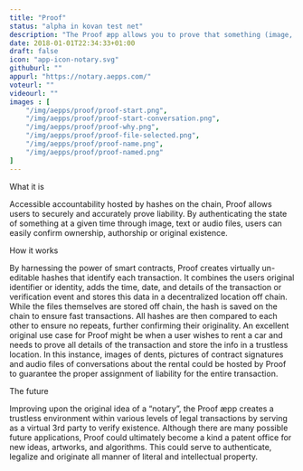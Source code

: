 ```yaml
---
title: "Proof"
status: "alpha in kovan test net"
description: "The Proof æpp allows you to prove that something (image, PDF, audio file etc.) existed at a certain point in time. By storing hashes on the chain, users can verify details like time and date, creating accessible and consolidated proof of liability."
date: 2018-01-01T22:34:33+01:00
draft: false
icon: "app-icon-notary.svg"
githuburl: ""
appurl: "https://notary.aepps.com/"
voteurl: ""
videourl: ""
images : [
	"/img/aepps/proof/proof-start.png",
	"/img/aepps/proof/proof-start-conversation.png",
	"/img/aepps/proof/proof-why.png",
	"/img/aepps/proof/proof-file-selected.png",
	"/img/aepps/proof/proof-name.png",
	"/img/aepps/proof/proof-named.png"
]
---
```


<p class="question">What it is</p>
<p class="answer">
Accessible accountability hosted by hashes on the chain, Proof allows users to securely and accurately prove liability. By authenticating the state of something at a given time through image, text or audio files, users can easily confirm ownership, authorship or original existence.
</p>
<p class="question">How it works</p>
<p class="answer">By harnessing the power of smart contracts, Proof creates virtually un-editable hashes that identify each transaction. It combines the users original identifier or identity, adds the time, date, and details of the transaction or verification event and stores this data in a decentralized location off chain. While the files themselves are stored off chain, the hash is saved on the chain to ensure fast transactions. All hashes are then compared to each other to ensure no repeats, further confirming their originality.
An excellent original use case for Proof might be when a user wishes to rent a car and needs to prove all details of the transaction and store the info in a trustless location. In this instance, images of dents, pictures of contract signatures and audio files of conversations about the rental could be hosted by Proof to guarantee the proper assignment of liability for the entire transaction. </p>
<p class="question">The future</p>
<p class="answer">Improving upon the original idea of a “notary”, the Proof æpp creates a trustless environment within various levels of legal transactions by serving as a virtual 3rd party to verify existence. Although there are many possible future applications, Proof could ultimately become a kind a patent office for new ideas, artworks, and algorithms. This could serve to authenticate, legalize and originate all manner of literal and intellectual property.</p>
